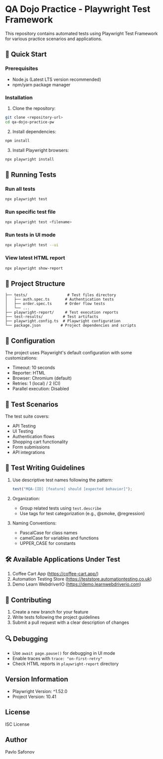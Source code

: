 # QA Dojo Practice - Playwright Test Framework

This repository contains automated tests using Playwright Test Framework for various practice scenarios and applications.

## 🚀 Quick Start

### Prerequisites

- Node.js (Latest LTS version recommended)
- npm/yarn package manager

### Installation

1. Clone the repository:

```bash
git clone <repository-url>
cd qa-dojo-practice-pw
```

2. Install dependencies:

```bash
npm install
```

3. Install Playwright browsers:

```bash
npx playwright install
```

## 🧪 Running Tests

### Run all tests

```bash
npx playwright test
```

### Run specific test file

```bash
npx playwright test <filename>
```

### Run tests in UI mode

```bash
npx playwright test --ui
```

### View latest HTML report

```bash
npx playwright show-report
```

## 📁 Project Structure

```
├── tests/                  # Test files directory
│   ├── auth.spec.ts       # Authentication tests
│   ├── order.spec.ts      # Order flow tests
│   └── ...
├── playwright-report/     # Test execution reports
├── test-results/         # Test artifacts
├── playwright.config.ts  # Playwright configuration
└── package.json         # Project dependencies and scripts
```

## 🔧 Configuration

The project uses Playwright's default configuration with some customizations:

- Timeout: 10 seconds
- Reporter: HTML
- Browser: Chromium (default)
- Retries: 1 (local) / 2 (CI)
- Parallel execution: Disabled

## 🎯 Test Scenarios

The test suite covers:

- API Testing
- UI Testing
- Authentication flows
- Shopping cart functionality
- Form submissions
- API integrations

## 📝 Test Writing Guidelines

1. Use descriptive test names following the pattern:

   ```typescript
   test("MQA-[ID] [feature] should [expected behavior]");
   ```

2. Organization:

   - Group related tests using `test.describe`
   - Use tags for test categorization (e.g., @smoke, @regression)

3. Naming Conventions:
   - PascalCase for class names
   - camelCase for variables and functions
   - UPPER_CASE for constants

## 🛠️ Available Applications Under Test

1. Coffee Cart App (https://coffee-cart.app/)
2. Automation Testing Store (https://teststore.automationtesting.co.uk)
3. Demo Learn WebdriverIO (https://demo.learnwebdriverio.com)

## 👥 Contributing

1. Create a new branch for your feature
2. Write tests following the project guidelines
3. Submit a pull request with a clear description of changes

## 🔍 Debugging

- Use `await page.pause()` for debugging in UI mode
- Enable traces with `trace: "on-first-retry"`
- Check HTML reports in `playwright-report` directory

## Version Information

- Playwright Version: ^1.52.0
- Project Version: 10.41

## License

ISC License

## Author

Pavlo Safonov
